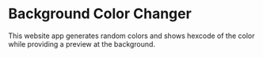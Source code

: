 # Background Color Changer

This website app generates random colors and shows hexcode of the color while providing a preview at the background.
